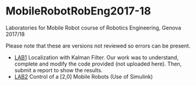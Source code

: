 # MobileRobotRobEng2017-18
Laboratories for Mobile Robot course of Robotics Engineering, Genova 2017/18

 Please note that these are versions not reviewed so errors can be present.
* [LAB1](https://github.com/torydebra/MobileRobotsRobEng2017-18/tree/master/Lab01) Localization with Kalman Filter.
  Our work was to understand, complete and modify the code provided (not uploaded here). Then, submit a report to show the results. 
* [LAB2](https://github.com/torydebra/MobileRobotsRobEng2017-18/tree/master/Lab02) Control of a [2,0] Mobile Robots (Use of Simulink)
